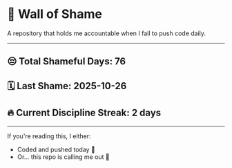 # 🧱 Wall of Shame

A repository that holds me accountable when I fail to push code daily.

---

## 😔 Total Shameful Days: **76**
## 🗓️ Last Shame: **2025-10-26**
## 🔥 Current Discipline Streak: **2 days**

---

If you're reading this, I either:
- Coded and pushed today 💪
- Or... this repo is calling me out 😤
